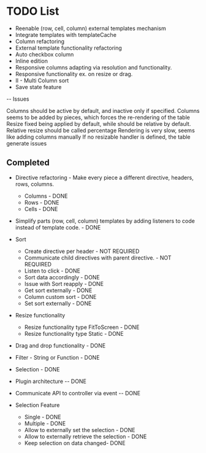 TODO List
========


- Reenable (row, cell, column) external templates mechanism
- Integrate templates with templateCache
- Column refactoring
- External template functionality refactoring
- Auto checkbox column
- Inline edition
- Responsive columns adapting via resolution and functionality.
- Responsive functionality ex. on resize or drag.
- II - Multi Column sort
- Save state feature
 
-- Issues

Columns should be active by default, and inactive only if specified.
Columns seems to be added by pieces, which forces the re-rendering of the table
Resize fixed being applied by default, while should be relative by default.
Relative resize should be called percentage
Rendering is very slow, seems like adding columns manually
If no resizable handler is defined, the table generate issues




## Completed

- Directive refactoring - Make every piece a different directive, headers, rows, columns.
    - Columns - DONE
    - Rows - DONE
    - Cells - DONE
- Simplify parts (row, cell, column) templates by adding listeners to code instead of template code. - DONE
- Sort
   - Create directive per header - NOT REQUIRED 
   - Communicate child directives with parent directive. - NOT REQUIRED
   - Listen to click - DONE
   - Sort data accordingly - DONE
   - Issue with Sort reapply - DONE
   - Get sort externally - DONE
   - Column custom sort - DONE
   - Set sort externally - DONE
   
- Resize functionality
   - Resize functionality type FitToScreen - DONE
   - Resize functionality type Static - DONE
- Drag and drop functionality - DONE



- Filter - String or Function - DONE
- Selection - DONE
- Plugin architecture -- DONE
- Communicate API to controller via event -- DONE

- Selection Feature
    - Single - DONE
    - Multiple - DONE
    - Allow to externally set the selection - DONE
    - Allow to externally retrieve the selection - DONE
    - Keep selection on data changed- DONE 
